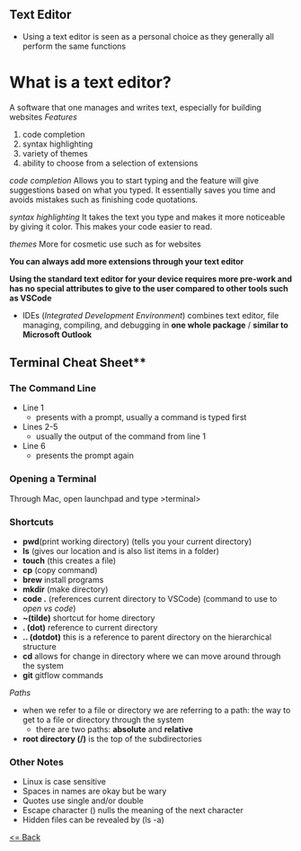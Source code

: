
## Text Editor 
- Using a text editor is seen as a personal choice as they generally all perform the same functions
# What is a text editor?
A software that one manages and writes text, especially for building websites
*Features*
1. code completion
2. syntax highlighting
3. variety of themes
4. ability to choose from a selection of extensions

*code completion*
Allows you to start typing and the feature will give suggestions based on what you typed. It essentially saves you time and avoids mistakes such as finishing code quotations.

*syntax highlighting*
It takes the text you type and makes it more noticeable by giving it color. This makes your code easier to read.

*themes*
More for cosmetic use such as for websites

**You can always add more extensions through your text editor**

**Using the standard text editor for your device requires more pre-work and has no special attributes to give to the user compared to other tools such as VSCode**

- IDEs (*Integrated Development Environment*) combines text editor, file managing, compiling, and debugging in **one whole package** / **similar to Microsoft Outlook**

## Terminal Cheat Sheet**
### The Command Line
- Line 1
  - presents with a prompt, usually a command is typed first
- Lines 2-5
  - usually the output of the command from line 1
- Line 6
  - presents the prompt again

### Opening a Terminal
Through Mac, open launchpad and type >terminal>

### Shortcuts
- **pwd**(print working directory) (tells you your current directory)
- **ls** (gives our location and is also list items in a folder)
- **touch** (this creates a file)
- **cp** (copy command)
- **brew** install programs
- **mkdir** (make directory)
- **code .** (references current directory to VSCode) (command to use to *open vs code*)
- **~(tilde)** shortcut for home directory
- **. (dot)** reference to current directory
- **.. (dotdot)** this is a reference to parent directory on the hierarchical structure
- **cd** allows for change in directory where we can move around through the system
- **git** gitflow commands

*Paths*
  - when we refer to a file or directory we are referring to a path: the way to get to a file or directory through the system
    - there are two paths: **absolute** and **relative**
  - **root directory (/)** is the top of the subdirectories


### Other Notes
- Linux is case sensitive
- Spaces in names are okay but be wary
- Quotes use single and/or double
- Escape character (\) nulls the meaning of the next character
- Hidden files can be revealed by (ls -a)

[<= Back](README.md)

